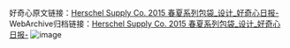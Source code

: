 好奇心原文链接：[Herschel Supply Co. 2015 春夏系列包袋_设计_好奇心日报-](https://www.qdaily.com/articles/5540.html)
WebArchive归档链接：[Herschel Supply Co. 2015 春夏系列包袋_设计_好奇心日报-](http://web.archive.org/web/20190623164948/https://www.qdaily.com/articles/5540.html)
![image](http://ww3.sinaimg.cn/large/007d5XDply1g3w8q9ifldj30u03nbdmy)
